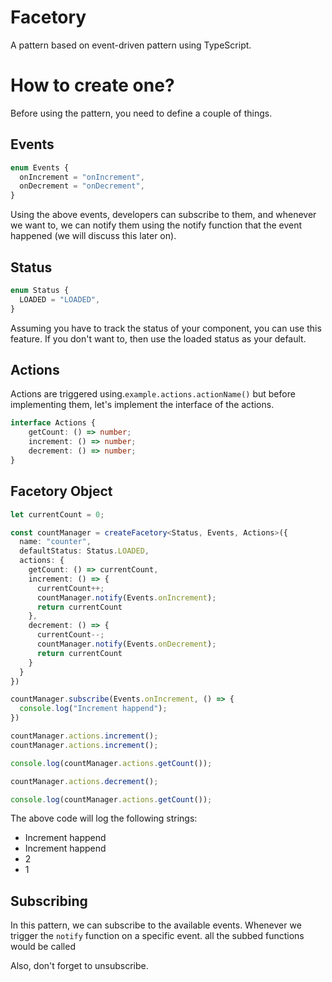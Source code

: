 # Facetory

A pattern based on event-driven pattern using TypeScript.

# How to create one?

Before using the pattern, you need to define a couple of things.

## Events

```typescript
enum Events {
  onIncrement = "onIncrement",
  onDecrement = "onDecrement",
}
```

Using the above events, developers can subscribe to them, and whenever we want to, we can notify them using the notify function that the event happened (we will discuss this later on).

## Status

```typescript
enum Status {
  LOADED = "LOADED",
}
```

Assuming you have to track the status of your component, you can use this feature. If you don't want to, then use the loaded status as your default.

## Actions

Actions are triggered using.`example.actions.actionName()` but before implementing them, let's implement the interface of the actions.

```typescript
interface Actions {
	getCount: () => number;
	increment: () => number;
	decrement: () => number;
}
```

## Facetory Object

```typescript
let currentCount = 0;

const countManager = createFacetory<Status, Events, Actions>({
  name: "counter",
  defaultStatus: Status.LOADED,
  actions: {
    getCount: () => currentCount,
    increment: () => {
      currentCount++;
      countManager.notify(Events.onIncrement);
      return currentCount
    },
    decrement: () => {
      currentCount--;
      countManager.notify(Events.onDecrement);
      return currentCount
    }
  }
})

countManager.subscribe(Events.onIncrement, () => {
  console.log("Increment happend");
})

countManager.actions.increment();
countManager.actions.increment();

console.log(countManager.actions.getCount());

countManager.actions.decrement();

console.log(countManager.actions.getCount());
```

The above code will log the following strings:

- Increment happend
- Increment happend
- 2
- 1

## Subscribing

In this pattern, we can subscribe to the available events. Whenever we trigger the `notify` function on a specific event. all the subbed functions would be called

Also, don't forget to unsubscribe.



